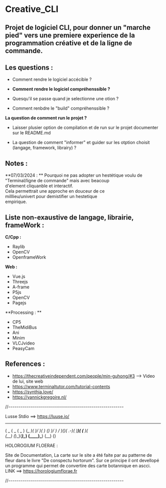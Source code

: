 # Creative_CLI


## **Projet de logiciel CLI, pour donner un "marche pied" vers une premiere experience de la programmation créative et de la ligne de commande.**


## Les questions : 

- Comment rendre le logiciel accécible ?

- **Comment rendre le logiciel compréhenssible ?**
- Quesqu'il se passe quand je selectionne une otion ?
- Comment renbdre le "build" compréhenssible ?

**La question de comment run le projet ?**
- Laisser plusier option de compilation et de run sur le projet documenter sur le README.md

- La question de comment "informer" et guider sur les otption choisit (langage, framework, librairy) ?




## Notes :


**07/03/2024 : ** 
Pourquoi ne pas adopter un hestétique voulu de  
"Terminal/ligne de commande" mais avec beacoup  
d'element cliquanble et interactif.  
Cela permettrait une approche en douceur de ce  
milllieu/univert pour demistifier un hestetique  
empirique.  





## Liste non-exaustive de langage, librairie, frameWork : 

**C/Cpp :**

- Raylib
- OpenCV
- OpenframeWork


**Web :**

- Vue.js
- Threejs
- A-frame
- P5js
- OpenCV
- Pagejs


**Processing : **

- CP5
- TheMidiBus
- Ani
- Minim
- VLCJvideo
- PeasyCam




## References : 

- https://thecreativeindependent.com/people/min-guhong/#3 --> Video de lui, site web
- https://www.terminaltutor.com/tutorial-contents
- https://synthia.love/
- https://yannickgregoire.nl/




//----------------------------------------------------------

Lusse Stdio ==> https://luuse.io/



 ____  ____  _____   ____  ____  ___  ____     
(  _ \(  _ \(  _  ) (_  _)( ___)/ __)(_  _)  ()
 )___/ )   / )(_)( .-_)(   )__)( (__   )(      
(__)  (_)\_)(_____)\____) (____)\___) (__)   ()



HOLOROGIUM FLOERAE : 

Site de Documentation, La carte sur le site a été faite 
par au patterne de fleur dans le livre "De conspectu hortorum".
Sur ce principe il ont devellopé un programme qui permet de 
convertire des carte botannique en ascci.
LINK ==> https://horologiumflorae.fr









//----------------------------------------------------------
